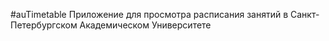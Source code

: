 #auTimetable
Приложение для просмотра расписания занятий в Санкт-Петербургском Академическом Университете
